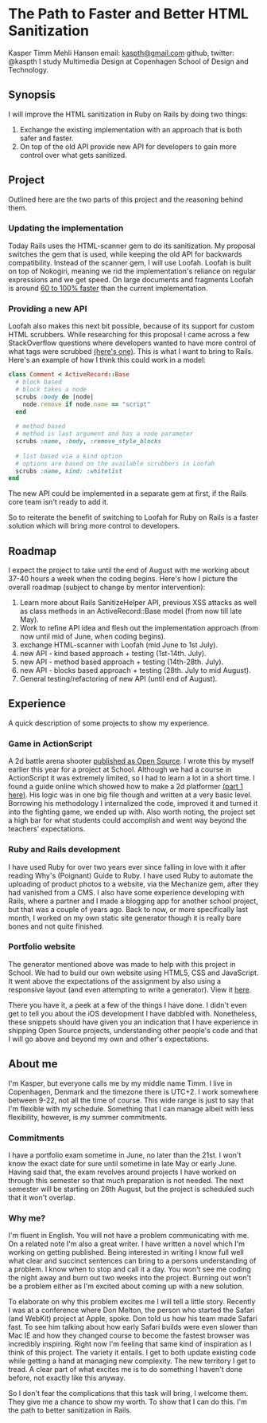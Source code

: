 # The Path to Faster and Better HTML Sanitization

Kasper Timm Mehli Hansen
email: kaspth@gmail.com
github, twitter: @kaspth
I study Multimedia Design at Copenhagen School of Design and Technology.

## Synopsis
I will improve the HTML sanitization in Ruby on Rails by doing two things:
1. Exchange the existing implementation with an approach that is both safer and faster.
2. On top of the old API provide new API for developers to gain more control over what gets sanitized.

## Project
Outlined here are the two parts of this project and the reasoning behind them.

### Updating the implementation
Today Rails uses the HTML-scanner gem to do its sanitization. My proposal switches the gem that is used, while keeping the old API for backwards compatibility. Instead of the scanner gem, I will use Loofah. Loofah is built on top of Nokogiri, meaning we rid the implementation's reliance on regular expressions and we get speed. On large documents and fragments Loofah is around [60 to 100% faster](https://gist.github.com/flavorjones/170193) than the current implementation.

### Providing a new API
Loofah also makes this next bit possible, because of its support for custom HTML scrubbers. While researching for this proposal I came across a few StackOverflow questions where developers wanted to have more control of what tags were scrubbed [(here's one)](http://stackoverflow.com/questions/6512253/rails-html-sanitizing). This is what I want to bring to Rails.
Here's an example of how I think this could work in a model:
```ruby
class Comment < ActiveRecord::Base
  # block based
  # block takes a node
  scrubs :body do |node|
    node.remove if node.name == "script"
  end
	
  # method based
  # method is last argument and has a node parameter
  scrubs :name, :body, :remove_style_blocks 
	
  # list based via a kind option
  # options are based on the available scrubbers in Loofah
  scrubs :name, kind: :whitelist 
end
```
The new API could be implemented in a separate gem at first, if the Rails core team isn't ready to add it.

So to reiterate the benefit of switching to Loofah for Ruby on Rails is a faster solution which will bring more control to developers.

## Roadmap
I expect the project to take until the end of August with me working about 37-40 hours a week when the coding begins. Here's how I picture the overall roadmap (subject to change by mentor intervention):

1. Learn more about Rails SanitizeHelper API, previous XSS attacks as well as class methods in an ActiveRecord::Base model (from now till late May).
2. Work to refine API idea and flesh out the implementation approach (from now until mid of June, when coding begins).
3. exchange HTML-scanner with Loofah (mid June to 1st July).
4. new API - kind based approach + testing (1st-14th. July).
5. new API - method based approach + testing (14th-28th. July).
6. new API - blocks based approach + testing (28th. July to mid August).
7. General testing/refactoring of new API (until end of August).

## Experience
A quick description of some projects to show my experience.

### Game in ActionScript
A 2d battle arena shooter [published as Open Source](https://github.com/kaspth/prinze-game). I wrote this by myself earlier this year for a project at School. Although we had a course in ActionScript it was extremely limited, so I had to learn a lot in a short time. I found a guide online which showed how to make a 2d platformer [(part 1 here)](http://as3gametuts.com/2011/11/11/platformer-1/). His logic was in one big file though and written at a very basic level. Borrowing his methodology I internalized the code, improved it and turned it into the fighting game, we ended up with. Also worth noting, the project set a high bar for what students could accomplish and went way beyond the teachers' expectations.

### Ruby and Rails development
I have used Ruby for over two years ever since falling in love with it after reading Why's (Poignant) Guide to Ruby. I have used Ruby to automate the uploading of product photos to a website, via the Mechanize gem, after they had vanished from a CMS. I also have some experience developing with Rails, where a partner and I made a blogging app for another school project, but that was a couple of years ago.
Back to now, or more specifically last month, I worked on my own static site generator though it is really bare bones and not quite finished.

### Portfolio website
The generator mentioned above was made to help with this project in School. We had to build our own website using HTML5, CSS and JavaScript. It went above the expectations of the assignment by also using a responsive layout (and even attempting to write a generator). View it [here](http://kasp853b.keaweb.dk/).

There you have it, a peek at a few of the things I have done. I didn't even get to tell you about the iOS development I have dabbled with. Nonetheless, these snippets should have given you an indication that I have experience in shipping Open Source projects, understanding other people's code and that I will go above and beyond my own and other's expectations.

## About me
I'm Kasper, but everyone calls me by my middle name Timm. I live in Copenhagen, Denmark and the timezone there is UTC+2. I work somewhere between 9-22, not all the time of course. This wide range is just to say that I'm flexible with my schedule.
Something that I can manage albeit with less flexibility, however, is my summer commitments. 

### Commitments
I have a portfolio exam sometime in June, no later than the 21st. I won't know the exact date for sure until sometime in late May or early June. Having said that, the exam revolves around projects I have worked on through this semester so that much preparation is not needed. The next semester will be starting on 26th August, but the project is scheduled such that it won't overlap.

### Why me?
I'm fluent in English. You will not have a problem communicating with me. On a related note I'm also a great writer. I have written a novel which I'm working on getting published. Being interested in writing I know full well what clear and succinct sentences can bring to a persons understanding of a problem.
I know when to stop and call it a day. You won't see me coding the night away and burn out two weeks into the project. Burning out won't be a problem either as I'm excited about coming up with a new solution.

To elaborate on why this problem excites me I will tell a little story. Recently I was at a conference where Don Melton, the person who started the Safari (and WebKit) project at Apple, spoke. Don told us how his team made Safari fast. To see him talking about how early Safari builds were even slower than Mac IE and how they changed course to become the fastest browser was incredibly inspiring. Right now I'm feeling that same kind of inspiration as I think of this project. The variety it entails. I get to both update existing code while getting a hand at managing new complexity. The new territory I get to tread. A clear part of what excites me is to do something I haven't done before, not exactly like this anyway.

So I don't fear the complications that this task will bring, I welcome them. They give me a chance to show my worth. To show that I can do this. I'm the path to better sanitization in Rails.
